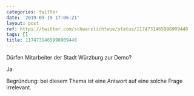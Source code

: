 ```yaml
---
categories: twitter
date: '2019-09-19 17:06:21'
layout: post
ref: https://twitter.com/schwarzlichtwue/status/1174731465998909440
tags: []
title: 1174731465998909440
---
```

Dürfen Mitarbeiter der Stadt Würzburg zur Demo?



Ja.

Begründung: bei diesem Thema ist eine Antwort auf eine solche Frage irrelevant. 